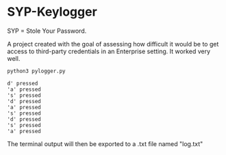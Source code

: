 # SYP-Keylogger
SYP = Stole Your Password. 

A project created with the goal of assessing how difficult it would be to get access to third-party credentials in an Enterprise setting. 
It worked very well.



```bash
python3 pylogger.py
```

```python3 
d' pressed
'a' pressed
's' pressed
'd' pressed
'a' pressed
's' pressed
'd' pressed
's' pressed
'a' pressed
```

The terminal output will then be exported to a .txt file named "log.txt"

